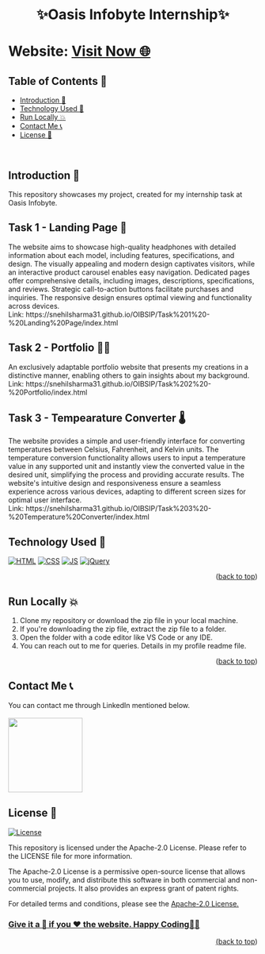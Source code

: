 # <p align="center">✨Oasis Infobyte Internship✨</p>

<div id="top"></div>

<h1> Website: <a href="https://snehilsharma31.github.io/OIBSIP/index.html">Visit Now 🌐</a></h1>

<!-- --------------------------------------------------------------------------------------------------------------------------------------------------------- -->

<h2>Table of Contents 🧾</h2>

- [Introduction 📌](#introduction)
- [Technology Used 🚀](#technology-used)
- [Run Locally 💥](#run-locally)
- [Contact Me 📞](#contact-me)
- [License 📝](#license)
<br>

<!-- --------------------------------------------------------------------------------------------------------------------------------------------------------- -->

<h2>Introduction 📌</h2>
This repository showcases my project, created for my internship task at Oasis Infobyte.

<!-- --------------------------------------------------------------------------------------------------------------------------------------------------------- -->

<h2>Task 1 - Landing Page 📄</h2>
The website aims to showcase high-quality headphones with detailed information about each model, including features, specifications, and design. The visually appealing and modern design captivates visitors, while an interactive product carousel enables easy navigation. Dedicated pages offer comprehensive details, including images, descriptions, specifications, and reviews. Strategic call-to-action buttons facilitate purchases and inquiries. The responsive design ensures optimal viewing and functionality across devices.<br>
Link: https://snehilsharma31.github.io/OIBSIP/Task%201%20-%20Landing%20Page/index.html

<!-- --------------------------------------------------------------------------------------------------------------------------------------------------------- -->

<h2>Task 2 - Portfolio 👦🏻</h2>
An exclusively adaptable portfolio website that presents my creations in a distinctive manner, enabling others to gain insights about my background.<br>
Link: https://snehilsharma31.github.io/OIBSIP/Task%202%20-%20Portfolio/index.html

<!-- --------------------------------------------------------------------------------------------------------------------------------------------------------- -->

<h2>Task 3 - Tempearature Converter 🌡️</h2>
The website provides a simple and user-friendly interface for converting temperatures between Celsius, Fahrenheit, and Kelvin units. The temperature conversion functionality allows users to input a temperature value in any supported unit and instantly view the converted value in the desired unit, simplifying the process and providing accurate results. The website's intuitive design and responsiveness ensure a seamless experience across various devices, adapting to different screen sizes for optimal user interface.<br>
Link: https://snehilsharma31.github.io/OIBSIP/Task%203%20-%20Temperature%20Converter/index.html

<h2>Technology Used 🚀</h2>

<p>
  <a href="https://www.w3schools.com/html/"> <img src="https://img.icons8.com/color/70/000000/html-5--v1.png" alt="HTML" /></a>
  <a href="https://www.w3schools.com/css/"> <img src="https://img.icons8.com/color/70/000000/css3.png" alt="CSS" /></a>
  <a href="https://www.w3schools.com/js/"><img src="https://img.icons8.com/color/70/000000/javascript--v1.png" alt="JS" /></a>
  <a href="https://www.w3schools.com/jquery/"><img src="https://img.icons8.com/ios-filled/70/0868AC/jquery.png" alt="jQuery" /></a>
</p>
<p align="right">(<a href="#top">back to top</a>)</p>

<!-- --------------------------------------------------------------------------------------------------------------------------------------------------------- -->

<h2>Run Locally 💥</h2>

1. Clone my repository or download the zip file in your local machine.
2. If you're downloading the zip file, extract the zip file to a folder.
3. Open the folder with a code editor like VS Code or any IDE.
4. You can reach out to me for queries. Details in my profile readme file.
<p align="right">(<a href="#top">back to top</a>)</p>

<!-- --------------------------------------------------------------------------------------------------------------------------------------------------------- -->

<h2>Contact Me 📞</h2>

You can contact me through LinkedIn mentioned below.<br><br>
<a href="https://www.linkedin.com/in/snehilsharma31/"><img src="https://img.shields.io/badge/LinkedIn-0077B5?style=for-the-badge&logo=linkedin&logoColor=white" width="150px"></a>

<!-- --------------------------------------------------------------------------------------------------------------------------------------------------------- -->

<h2>License 📝</h2>

[![License](https://img.shields.io/badge/License-Apache%202.0-blue.svg)](https://opensource.org/licenses/Apache-2.0)

This repository is licensed under the Apache-2.0 License. Please refer to the LICENSE file for more information.

The Apache-2.0 License is a permissive open-source license that allows you to use, modify, and distribute this software in both commercial and non-commercial projects. It also provides an express grant of patent rights.

For detailed terms and conditions, please see the <a href="https://www.apache.org/licenses/LICENSE-2.0">Apache-2.0 License.

<!-- --------------------------------------------------------------------------------------------------------------------------------------------------------- -->

<h3>Give it a 🌟 if you ❤ the website. Happy Coding👨‍💻</h3>
<p align="right">(<a href="#top">back to top</a>)</p>
